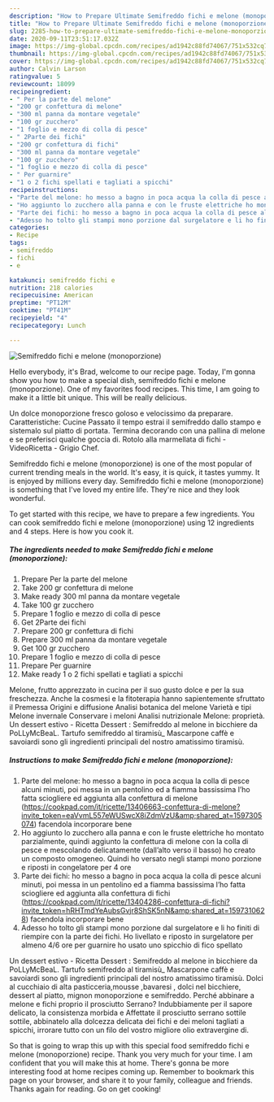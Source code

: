 ```yaml
---
description: "How to Prepare Ultimate Semifreddo fichi e melone (monoporzione)"
title: "How to Prepare Ultimate Semifreddo fichi e melone (monoporzione)"
slug: 2285-how-to-prepare-ultimate-semifreddo-fichi-e-melone-monoporzione
date: 2020-09-11T23:51:17.032Z
image: https://img-global.cpcdn.com/recipes/ad1942c88fd74067/751x532cq70/semifreddo-fichi-e-melone-monoporzione-recipe-main-photo.jpg
thumbnail: https://img-global.cpcdn.com/recipes/ad1942c88fd74067/751x532cq70/semifreddo-fichi-e-melone-monoporzione-recipe-main-photo.jpg
cover: https://img-global.cpcdn.com/recipes/ad1942c88fd74067/751x532cq70/semifreddo-fichi-e-melone-monoporzione-recipe-main-photo.jpg
author: Calvin Larson
ratingvalue: 5
reviewcount: 18099
recipeingredient:
- " Per la parte del melone"
- "200 gr confettura di melone"
- "300 ml panna da montare vegetale"
- "100 gr zucchero"
- "1 foglio e mezzo di colla di pesce"
- " 2Parte dei fichi"
- "200 gr confettura di fichi"
- "300 ml panna da montare vegetale"
- "100 gr zucchero"
- "1 foglio e mezzo di colla di pesce"
- " Per guarnire"
- "1 o 2 fichi spellati e tagliati a spicchi"
recipeinstructions:
- "Parte del melone: ho messo a bagno in poca acqua la colla di pesce alcuni minuti, poi messa in un pentolino ed a fiamma bassissima l’ho fatta sciogliere ed aggiunta alla confettura di melone (https://cookpad.com/it/ricette/13406663-confettura-di-melone?invite_token=eaVvmL557eWUSwcX8iZdmVzU&amp;shared_at=1597305074) facendola incorporare bene"
- "Ho aggiunto lo zucchero alla panna e con le fruste elettriche ho montato parzialmente, quindi aggiunto la confettura di melone con la colla di pesce e mescolando delicatamente (dall’alto verso il basso) ho creato un composto omogeneo. Quindi ho versato negli stampi mono porzione e riposti in congelatore per 4 ore"
- "Parte dei fichi: ho messo a bagno in poca acqua la colla di pesce alcuni minuti, poi messa in un pentolino ed a fiamma bassissima l’ho fatta sciogliere ed aggiunta alla confettura di fichi (https://cookpad.com/it/ricette/13404286-confettura-di-fichi?invite_token=hRHTmdYeAubsGvjr8ShSK5nN&amp;shared_at=1597310628) facendola incorporare bene"
- "Adesso ho tolto gli stampi mono porzione dal surgelatore e li ho finiti di riempire con la parte dei fichi. Ho livellato e riposto in surgelatore per almeno 4/6 ore per guarnire ho usato uno spicchio di fico spellato"
categories:
- Recipe
tags:
- semifreddo
- fichi
- e

katakunci: semifreddo fichi e 
nutrition: 218 calories
recipecuisine: American
preptime: "PT12M"
cooktime: "PT41M"
recipeyield: "4"
recipecategory: Lunch

---
```



![Semifreddo fichi e melone (monoporzione)](https://img-global.cpcdn.com/recipes/ad1942c88fd74067/751x532cq70/semifreddo-fichi-e-melone-monoporzione-recipe-main-photo.jpg)

Hello everybody, it's Brad, welcome to our recipe page. Today, I'm gonna show you how to make a special dish, semifreddo fichi e melone (monoporzione). One of my favorites food recipes. This time, I am going to make it a little bit unique. This will be really delicious.

Un dolce monoporzione fresco goloso e velocissimo da preparare. Caratteristiche: Cucine Passato il tempo estrai il semifreddo dallo stampo e sistemalo sul piatto di portata. Termina decorando con una pallina di melone e se preferisci qualche goccia di. Rotolo alla marmellata di fichi - VideoRicetta - Grigio Chef.

Semifreddo fichi e melone (monoporzione) is one of the most popular of current trending meals in the world. It's easy, it is quick, it tastes yummy. It is enjoyed by millions every day. Semifreddo fichi e melone (monoporzione) is something that I've loved my entire life. They're nice and they look wonderful.


To get started with this recipe, we have to prepare a few ingredients. You can cook semifreddo fichi e melone (monoporzione) using 12 ingredients and 4 steps. Here is how you cook it.

<!--inarticleads1-->

##### The ingredients needed to make Semifreddo fichi e melone (monoporzione):

1. Prepare  Per la parte del melone
1. Take 200 gr confettura di melone
1. Make ready 300 ml panna da montare vegetale
1. Take 100 gr zucchero
1. Prepare 1 foglio e mezzo di colla di pesce
1. Get  2Parte dei fichi
1. Prepare 200 gr confettura di fichi
1. Prepare 300 ml panna da montare vegetale
1. Get 100 gr zucchero
1. Prepare 1 foglio e mezzo di colla di pesce
1. Prepare  Per guarnire
1. Make ready 1 o 2 fichi spellati e tagliati a spicchi


Melone, frutto apprezzato in cucina per il suo gusto dolce e per la sua freschezza. Anche la cosmesi e la fitoterapia hanno sapientemente sfruttato il Premessa Origini e diffusione Analisi botanica del melone Varietà e tipi Melone invernale Conservare i meloni Analisi nutrizionale Melone: proprietà. Un dessert estivo - Ricetta Dessert : Semifreddo al melone in bicchiere da PoLLyMcBeaL. Tartufo semifreddo al tiramisù_ Mascarpone caffè e savoiardi sono gli ingredienti principali del nostro amatissimo tiramisù. 

<!--inarticleads2-->

##### Instructions to make Semifreddo fichi e melone (monoporzione):

1. Parte del melone: ho messo a bagno in poca acqua la colla di pesce alcuni minuti, poi messa in un pentolino ed a fiamma bassissima l’ho fatta sciogliere ed aggiunta alla confettura di melone (https://cookpad.com/it/ricette/13406663-confettura-di-melone?invite_token=eaVvmL557eWUSwcX8iZdmVzU&amp;shared_at=1597305074) facendola incorporare bene
1. Ho aggiunto lo zucchero alla panna e con le fruste elettriche ho montato parzialmente, quindi aggiunto la confettura di melone con la colla di pesce e mescolando delicatamente (dall’alto verso il basso) ho creato un composto omogeneo. Quindi ho versato negli stampi mono porzione e riposti in congelatore per 4 ore
1. Parte dei fichi: ho messo a bagno in poca acqua la colla di pesce alcuni minuti, poi messa in un pentolino ed a fiamma bassissima l’ho fatta sciogliere ed aggiunta alla confettura di fichi (https://cookpad.com/it/ricette/13404286-confettura-di-fichi?invite_token=hRHTmdYeAubsGvjr8ShSK5nN&amp;shared_at=1597310628) facendola incorporare bene
1. Adesso ho tolto gli stampi mono porzione dal surgelatore e li ho finiti di riempire con la parte dei fichi. Ho livellato e riposto in surgelatore per almeno 4/6 ore per guarnire ho usato uno spicchio di fico spellato


Un dessert estivo - Ricetta Dessert : Semifreddo al melone in bicchiere da PoLLyMcBeaL. Tartufo semifreddo al tiramisù_ Mascarpone caffè e savoiardi sono gli ingredienti principali del nostro amatissimo tiramisù. Dolci al cucchiaio di alta pasticceria,mousse ,bavaresi , dolci nel bicchiere, dessert al piatto, mignon monoporzione e semifreddo. Perché abbinare a melone e fichi proprio il prosciutto Serrano? Indubbiamente per il sapore delicato, la consistenza morbida e Affettate il prosciutto serrano sottile sottile, abbinatelo alla dolcezza delicata dei fichi e dei meloni tagliati a spicchi, irrorare tutto con un filo del vostro migliore olio extravergine di. 

So that is going to wrap this up with this special food semifreddo fichi e melone (monoporzione) recipe. Thank you very much for your time. I am confident that you will make this at home. There's gonna be more interesting food at home recipes coming up. Remember to bookmark this page on your browser, and share it to your family, colleague and friends. Thanks again for reading. Go on get cooking!
